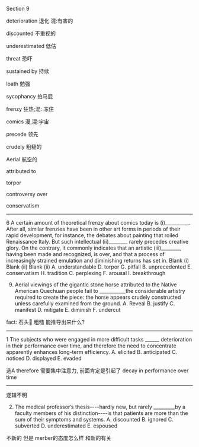 Section 9

deterioration	退化 混:有害的

discounted	不重视的

underestimated	低估

threat	恐吓

sustained by	持续

loath	勉强

sycophancy	拍马屁

frenzy	狂热;混: 冻住

comics	漫,混:宇宙

precede	领先

crudely	粗糙的

Aerial	航空的

attributed to	

torpor

controversy over

conservatism 



----

6 A certain amount of theoretical frenzy about comics today is (i)__________. After all, similar frenzies have been in other art forms in periods of their rapid development, for instance, the debates about painting that roiled Renaissance Italy. But such intellectual (ii)________ rarely precedes creative glory. On the contrary, it commonly indicates that an artistic (iii)________, having been made and recognized, is over, and that a process of increasingly strained emulation and diminishing returns has set in.
Blank (i) Blank (ii) Blank (ii)
A. understandable D. torpor G. pitfall
B. unprecedented E. conservatism H. tradition
C. perplexing F. arousal I. breakthrough



9. Aerial viewings of the gigantic stone horse attributed to the Native American Quechuan people fail to ___________the considerable artistry required to create the piece: the horse appears crudely constructed unless carefully examined from the ground.
   A. Reveal
   B. justify
   C. manifest
   D. mitigate
   E. diminish
   F. undercut

fact: 石头🐎 粗糙 能推导出来什么?

----



1 The subjects who were engaged in more difficult tasks ______ deterioration in their performance over time, and therefore the need to concentrate apparently enhances long-term efficiency.
A. elicited
B. anticipated
C. noticed
D. displayed
E. evaded

选A therefore 需要集中注意力, 前面肯定是引起了 decay in performance over time



---

逻辑不明

2. The medical professor’s thesis----hardly new, but rarely _________by a faculty members of his distinction----is that patients are more than the sum of their symptoms and systems.
A. discounted
B. ignored
C. subverted
D. underestimated
E. espoused

不新的 但是  merber的态度怎么样  和新的有关

